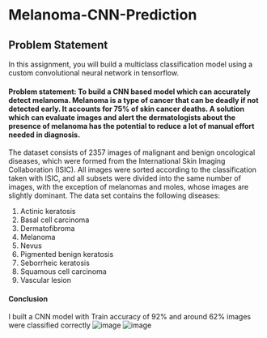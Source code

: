 # Melanoma-CNN-Prediction

## Problem Statement
In this assignment, you will build a multiclass classification model using a custom convolutional neural network in tensorflow. 

 

#### Problem statement: To build a CNN based model which can accurately detect melanoma. Melanoma is a type of cancer that can be deadly if not detected early. It accounts for 75% of skin cancer deaths. A solution which can evaluate images and alert the dermatologists about the presence of melanoma has the potential to reduce a lot of manual effort needed in diagnosis.


The dataset consists of 2357 images of malignant and benign oncological diseases, which were formed from the International Skin Imaging Collaboration (ISIC). All images were sorted according to the classification taken with ISIC, and all subsets were divided into the same number of images, with the exception of melanomas and moles, whose images are slightly dominant.
The data set contains the following diseases:

1. Actinic keratosis
2. Basal cell carcinoma
3. Dermatofibroma
4. Melanoma
5. Nevus
6. Pigmented benign keratosis
7. Seborrheic keratosis
8. Squamous cell carcinoma
9. Vascular lesion
 
#### Conclusion
I built a CNN model with Train accuracy of 92% and around 62% images were classified correctly
![image](https://github.com/shirikoushik/CNN-Melanoma-Detection/assets/35067803/1a2765fe-824a-4572-92ee-d655bcdbe7a6)
![image](https://github.com/shirikoushik/CNN-Melanoma-Detection/assets/35067803/6de014a7-f400-4d87-94e5-10db6ecd1211)

